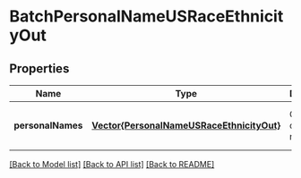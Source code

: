 # BatchPersonalNameUSRaceEthnicityOut


## Properties
Name | Type | Description | Notes
------------ | ------------- | ------------- | -------------
**personalNames** | [**Vector{PersonalNameUSRaceEthnicityOut}**](PersonalNameUSRaceEthnicityOut.md) | Classified origined names | [optional] [default to nothing]


[[Back to Model list]](../README.md#models) [[Back to API list]](../README.md#api-endpoints) [[Back to README]](../README.md)


